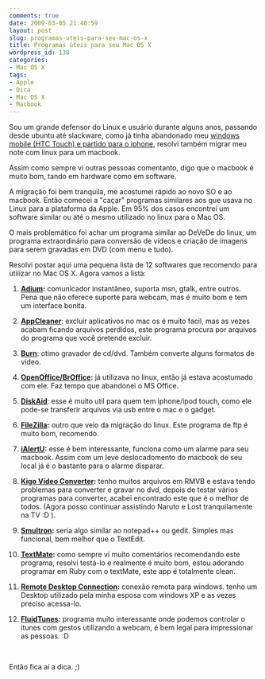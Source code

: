 ```yaml
---
comments: true
date: 2009-03-05 21:40:59
layout: post
slug: programas-uteis-para-seu-mac-os-x
title: Programas úteis para seu Mac OS X
wordpress_id: 138
categories:
- Mac OS X
tags:
- Apple
- Dica
- Mac OS X
- Macbook
---
```


Sou um grande defensor do Linux e usuário durante alguns anos, passando desde ubuntu até slackware, como já tinha abandonado meu [windows mobile (HTC Touch) e partido para o iphone](http://www.rodrigolazoti.com.br/?p=109), resolvi também migrar meu note com linux para um macbook.

Assim como sempre vi outras pessoas comentanto, digo que o macbook é muito bom, tando em hardware como em software.

A migração foi bem tranquila, me acostumei rápido ao novo SO e ao macbook. Então comecei a "caçar" programas similares aos que usava no Linux para a plataforma da Apple. Em 95% dos casos encontrei um software similar ou até o mesmo utilizado no linux para o Mac OS.

O mais problemático foi achar um programa similar ao DeVeDe do linux, um programa extraordinário para conversão de vídeos e criação de imagens para serem gravadas em DVD (com menu e tudo).

Resolvi postar aqui uma pequena lista de 12 softwares que recomendo para utilizar no Mac OS X. Agora vamos a lista:



	
  1. **[Adium](http://www.adiumx.com/):** comunicador instantâneo, suporta msn, gtalk, entre outros. Pena que não oferece suporte para webcam, mas é muito bom e tem um interface bonita.
 

	
  2. **[AppCleaner](http://www.freemacsoft.net/AppCleaner/)**: excluir aplicativos no mac os é muito facil, mas as vezes acabam ficando arquivos perdidos, este programa procura por arquivos do programa que você pretende excluir.
 

	
  3. **[Burn](http://burn-osx.sourceforge.net/)**: otimo gravador de cd/dvd. Também converte alguns formatos de video.
 

	
  4. **[OpenOffice/BrOffice](http://www.broffice.org/):** já utilizava no linux, então já estava acostumado com ele. Faz tempo que abandonei o MS Office.
 

	
  5. **[DiskAid](http://www.digidna.net/diskaid/)**: esse é muito util para quem tem iphone/ipod touch, como ele pode-se transferir arquivos via usb entre o mac e o gadget.
 

	
  6. **[FileZilla](http://filezilla-project.org/):** outro que veio da migração do linux. Este programa de ftp é muito bom, recomendo.
 

	
  7. **[iAlertU](http://sourceforge.net/projects/ialertu/):** esse é bem interessante, funciona como um alarme para seu macbook. Assim com um leve deslocadomento do macbook de seu local já é o bastante para o alarme disparar.
 

	
  8. **[Kigo Video Converter](http://www.kigo-video-converter.com/):** tenho muitos arquivos em RMVB e estava tendo problemas para converter e gravar no dvd, depois de testar vários programas para converter, acabei encontrado este que é o melhor de todos. (Agora posso continuar assistindo Naruto e Lost tranquilamente na TV :D ).
 

	
  9. **[Smultron](http://sourceforge.net/projects/smultron/):** seria algo similar ao notepad++ ou gedit. Simples mas funcional, bem melhor que o TextEdit.
 

	
  10. **[TextMate](http://macromates.com/):** como sempre vi muito comentários recomendando este programa, resolvi testá-lo e realmente é muito bom, estou adorando programar em Ruby com o textMate, este app é totalmente clean.
 

	
  11. **[Remote Desktop Connection](http://www.microsoft.com/windowsxp/downloads/tools/RDCLIENTDL.mspx):** conexão remota para windows. tenho um Desktop utilizado pela minha esposa com windows XP e as vezes preciso acessa-lo.

	
  12. **[FluidTunes](http://fluidtunes.com/):** programa muito interessante onde podemos controlar o itunes com gestos utilizando a webcam, é bem legal para impressionar as pessoas. :D


 

Então fica aí a dica. ;)
